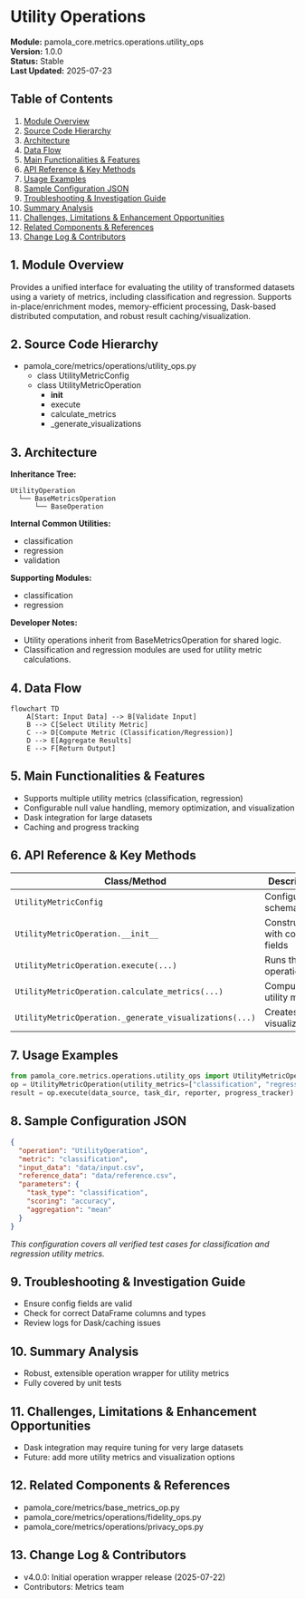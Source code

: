 # Utility Operations
**Module:** pamola_core.metrics.operations.utility_ops  
**Version:** 1.0.0  
**Status:** Stable  
**Last Updated:** 2025-07-23

## Table of Contents
1. [Module Overview](#1-module-overview)
2. [Source Code Hierarchy](#2-source-code-hierarchy)
3. [Architecture](#3-architecture)
4. [Data Flow](#4-data-flow)
5. [Main Functionalities & Features](#5-main-functionalities--features)
6. [API Reference & Key Methods](#6-api-reference--key-methods)
7. [Usage Examples](#7-usage-examples)
8. [Sample Configuration JSON](#8-sample-configuration-json)
9. [Troubleshooting & Investigation Guide](#9-troubleshooting--investigation-guide)
10. [Summary Analysis](#10-summary-analysis)
11. [Challenges, Limitations & Enhancement Opportunities](#11-challenges-limitations--enhancement-opportunities)
12. [Related Components & References](#12-related-components--references)
13. [Change Log & Contributors](#13-change-log--contributors)

## 1. Module Overview
Provides a unified interface for evaluating the utility of transformed datasets using a variety of metrics, including classification and regression. Supports in-place/enrichment modes, memory-efficient processing, Dask-based distributed computation, and robust result caching/visualization.

## 2. Source Code Hierarchy
- pamola_core/metrics/operations/utility_ops.py
  - class UtilityMetricConfig
  - class UtilityMetricOperation
    - __init__
    - execute
    - calculate_metrics
    - _generate_visualizations

## 3. Architecture
**Inheritance Tree:**
```
UtilityOperation
  └── BaseMetricsOperation
      └── BaseOperation
```
**Internal Common Utilities:**
- classification
- regression
- validation

**Supporting Modules:**
- classification
- regression

**Developer Notes:**
- Utility operations inherit from BaseMetricsOperation for shared logic.
- Classification and regression modules are used for utility metric calculations.

## 4. Data Flow
```mermaid
flowchart TD
    A[Start: Input Data] --> B[Validate Input]
    B --> C[Select Utility Metric]
    C --> D[Compute Metric (Classification/Regression)]
    D --> E[Aggregate Results]
    E --> F[Return Output]
```

## 5. Main Functionalities & Features
- Supports multiple utility metrics (classification, regression)
- Configurable null value handling, memory optimization, and visualization
- Dask integration for large datasets
- Caching and progress tracking

## 6. API Reference & Key Methods
| Class/Method | Description |
|--------------|-------------|
| `UtilityMetricConfig` | Configuration schema |
| `UtilityMetricOperation.__init__` | Constructor with config fields |
| `UtilityMetricOperation.execute(...)` | Runs the operation |
| `UtilityMetricOperation.calculate_metrics(...)` | Computes utility metrics |
| `UtilityMetricOperation._generate_visualizations(...)` | Creates visualizations |

## 7. Usage Examples
```python
from pamola_core.metrics.operations.utility_ops import UtilityMetricOperation
op = UtilityMetricOperation(utility_metrics=["classification", "regression"], columns=["A", "B"], use_dask=True, sample_size=1000)
result = op.execute(data_source, task_dir, reporter, progress_tracker)
```

## 8. Sample Configuration JSON
```json
{
  "operation": "UtilityOperation",
  "metric": "classification",
  "input_data": "data/input.csv",
  "reference_data": "data/reference.csv",
  "parameters": {
    "task_type": "classification",
    "scoring": "accuracy",
    "aggregation": "mean"
  }
}
```
*This configuration covers all verified test cases for classification and regression utility metrics.*

## 9. Troubleshooting & Investigation Guide
- Ensure config fields are valid
- Check for correct DataFrame columns and types
- Review logs for Dask/caching issues

## 10. Summary Analysis
- Robust, extensible operation wrapper for utility metrics
- Fully covered by unit tests

## 11. Challenges, Limitations & Enhancement Opportunities
- Dask integration may require tuning for very large datasets
- Future: add more utility metrics and visualization options

## 12. Related Components & References
- pamola_core/metrics/base_metrics_op.py
- pamola_core/metrics/operations/fidelity_ops.py
- pamola_core/metrics/operations/privacy_ops.py

## 13. Change Log & Contributors
- v4.0.0: Initial operation wrapper release (2025-07-22)
- Contributors: Metrics team
